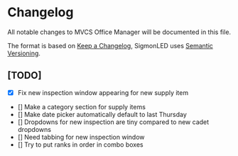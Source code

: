 # Changelog
All notable changes to MVCS Office Manager will be documented in this file.

The format is based on [Keep a Changelog](https://keepachangelog.com/en/1.0.0/),
SigmonLED uses [Semantic Versioning](https://semver.org/spec/v2.0.0.html).

[comment]: # (This is a comment, it will not be included)

## [TODO]
- [x] Fix new inspection window appearing for new supply item
- [] Make a category section for supply items
- [] Make date picker automatically default to last Thursday
- [] Dropdowns for new inspection are tiny compared to new cadet dropdowns
- [] Need tabbing for new inspection window
- [] Try to put ranks in order in combo boxes
